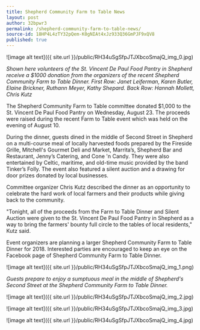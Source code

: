 ```yaml
---
title: Shepherd Community Farm to Table News
layout: post
author: 32bpwr3
permalink: /shepherd-community-farm-to-table-news/
source-id: 18HP4L4zTY32pQem-K0gNIAt4xJz933Q36GmPJF9xQV8
published: true
---
```

![image alt text]({{ site.url }}/public/RH34uSgSfpJTJXbcoSmajQ_img_0.jpg)

*Shown here volunteers of the St. Vincent De Paul Food Pantry in Shepherd receive a $1000 donation from the organizers of the recent Shepherd Community Farm to Table Dinner. First Row: Janet Leiferman, Karen Butler, Elaine Brickner, Ruthann Meyer, Kathy Shepard. Back Row: Hannah Mollett, Chris Kutz*

The Shepherd Community Farm to Table committee donated $1,000 to the St. Vincent De Paul Food Pantry on Wednesday, August 23. The proceeds were raised during the recent Farm to Table event which was held on the evening of August 10.

During the dinner,  guests dined in the middle of Second Street in Shepherd on a multi-course meal of locally harvested foods prepared by the Fireside Grille, Mitchell's Gourmet Deli and Market, Marrita’s, Shepherd Bar and Restaurant, Jenny’s Catering, and Cone 'n Candy.  They were also entertained by Celtic, maritime, and old-time music provided by the band Tinker’s Folly. The event also featured a silent auction and a drawing for door prizes donated by local businesses.

Committee organizer Chris Kutz described the dinner as an opportunity to celebrate the hard work of local farmers and their products while giving back to the community.

"Tonight, all of the proceeds from the Farm to Table Dinner and Silent Auction were given to the St. Vincent De Paul Food Pantry in Shepherd as a way to bring the farmers' bounty full circle to the tables of local residents," Kutz said.

Event organizers are planning a larger Shepherd Community Farm to Table Dinner for 2018. Interested parties are encouraged to keep an eye on the Facebook page of Shepherd Community Farm to Table Dinner.

![image alt text]({{ site.url }}/public/RH34uSgSfpJTJXbcoSmajQ_img_1.png)

*Guests prepare to enjoy a sumptuous meal in the middle of Shepherd's Second Street at the Shepherd Community Farm to Table Dinner.*

![image alt text]({{ site.url }}/public/RH34uSgSfpJTJXbcoSmajQ_img_2.jpg)

![image alt text]({{ site.url }}/public/RH34uSgSfpJTJXbcoSmajQ_img_3.jpg)

![image alt text]({{ site.url }}/public/RH34uSgSfpJTJXbcoSmajQ_img_4.jpg)

